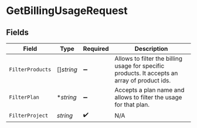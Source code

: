 # GetBillingUsageRequest


## Fields

| Field                                                                                          | Type                                                                                           | Required                                                                                       | Description                                                                                    |
| ---------------------------------------------------------------------------------------------- | ---------------------------------------------------------------------------------------------- | ---------------------------------------------------------------------------------------------- | ---------------------------------------------------------------------------------------------- |
| `FilterProducts`                                                                               | []*string*                                                                                     | :heavy_minus_sign:                                                                             | Allows to filter the billing usage for specific products. It accepts an array of product ids.<br/> |
| `FilterPlan`                                                                                   | **string*                                                                                      | :heavy_minus_sign:                                                                             | Accepts a plan name and allows to filter the usage for that plan.<br/>                         |
| `FilterProject`                                                                                | *string*                                                                                       | :heavy_check_mark:                                                                             | N/A                                                                                            |